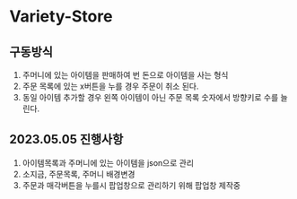 # Variety-Store

## 구동방식
1. 주머니에 있는 아이템을 판매하여 번 돈으로 아이템을 사는 형식
2. 주문 목록에 있는 x버튼을 누를 경우 주문이 취소 된다.
3. 동일 아이템 추가할 경우 왼쪽 아이템이 아닌 주문 목록 숫자에서 방향키로 수를 늘린다.

## 2023.05.05 진행사항

1. 아이템목록과 주머니에 있는 아이템을 json으로 관리
2. 소지금, 주문목록, 주머니 배경변경
3. 주문과 매각버튼을 누를시 팝업창으로 관리하기 위해 팝업창 제작중
